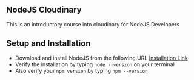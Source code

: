 ## NodeJS Cloudinary

This is an introductory course into cloudinary for NodeJS Developers

## Setup and Installation

- Download and install NodeJS from the following URL [Installation Link](https://nodejs.org/en/download/)
- Verify the installation by typing `node --version` on your terminal
- Also verify your `npm version` by typing `npm --version`
